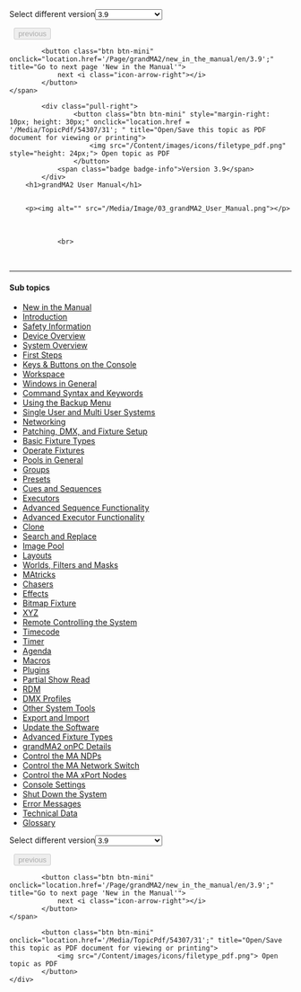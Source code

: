 
<div class="topic-navigation">

<div class="pull-right">
	<span class="pull-left">


<div class="pull-left">
<form action="/Topic/SetCurrentVersionNumber" class="form-inline" id="frmTagSelector" method="post">	<span class="form-mini">
		<div class="input-prepend"><span class="add-on">Select different version</span><select autocomplete="off" id="versionNumberId" name="versionNumberId" onchange="$(this).closest('#frmTagSelector').submit();" style="width: 120px;"><option value="">- latest -</option>
<option value="6">3.3</option>
<option value="14">3.4</option>
<option value="18">3.5</option>
<option value="21">3.6</option>
<option value="23">3.7</option>
<option value="27">3.8</option>
<option selected="selected" value="31">3.9</option>
</select></div>
		<input data-val="true" data-val-number="The field Int32 must be a number." data-val-required="The Int32 field is required." id="ProductId" name="ProductId" type="hidden" value="11">
		<input id="CurrentGuid" name="CurrentGuid" type="hidden" value="98e2068c-bd34-4203-aacf-100007185668">
	</span>
</form></div>&nbsp;	</span>
	<span class="pull-right" style="white-space: nowrap;">
			<button class="btn btn-mini" disabled="disabled">
				<i class="icon-arrow-left"></i> previous
			</button>

			<button class="btn btn-mini" onclick="location.href='/Page/grandMA2/new_in_the_manual/en/3.9';" title="Go to next page 'New in the Manual'">
				next <i class="icon-arrow-right"></i> 
			</button>
	</span>
</div>
<div class="clear-fix" style="margin-bottom: 10px"></div>
</div>

		
			<div class="pull-right">
					<button class="btn btn-mini" style="margin-right: 10px; height: 30px;" onclick="location.href = '/Media/TopicPdf/54307/31'; " title="Open/Save this topic as PDF document for viewing or printing">
						<img src="/Content/images/icons/filetype_pdf.png" style="height: 24px;"> Open topic as PDF
					</button>
				<span class="badge badge-info">Version 3.9</span>
			</div>
		<h1>grandMA2 User Manual</h1>


		<p><img alt="" src="/Media/Image/03_grandMA2_User_Manual.png"></p>

<p>&nbsp;</p>


				<br>
<div class="topic-navigation">
	<br>
	<hr>
	<h4>Sub topics</h4>
	<ul>
				<li><a href="/Page/grandMA2/new_in_the_manual/en/3.9">New in the Manual</a></li>
				<li><a href="/Page/grandMA2/Introduction/en/3.9">Introduction</a></li>
				<li><a href="/Page/grandMA2/safety_information/en/3.9">Safety Information</a></li>
				<li><a href="/Page/grandMA2/device_overview/en/3.9">Device Overview</a></li>
				<li><a href="/Page/grandMA2/so_system_overview/en/3.9">System Overview</a></li>
				<li><a href="/Page/grandMA2/first_steps/en/3.9">First Steps</a></li>
				<li><a href="/Page/grandMA2/keys_and_buttons_on_the_console/en/3.9">Keys &amp; Buttons on the Console</a></li>
				<li><a href="/Page/grandMA2/workspace/en/3.9">Workspace</a></li>
				<li><a href="/Page/grandMA2/windows/en/3.9">Windows in General</a></li>
				<li><a href="/Page/grandMA2/command_syntax_and_keywords/en/3.9">Command Syntax and Keywords</a></li>
				<li><a href="/Page/grandMA2/backup_menu/en/3.9">Using the Backup Menu</a></li>
				<li><a href="/Page/grandMA2/single_multi_systems/en/3.9">Single User and Multi User Systems</a></li>
				<li><a href="/Page/grandMA2/network/en/3.9">Networking</a></li>
				<li><a href="/Page/grandMA2/patch/en/3.9">Patching, DMX, and Fixture Setup</a></li>
				<li><a href="/Page/grandMA2/basic_fixture/en/3.9">Basic Fixture Types</a></li>
				<li><a href="/Page/grandMA2/operate_fixtures/en/3.9">Operate Fixtures</a></li>
				<li><a href="/Page/grandMA2/pools/en/3.9">Pools in General</a></li>
				<li><a href="/Page/grandMA2/groups/en/3.9">Groups</a></li>
				<li><a href="/Page/grandMA2/presets/en/3.9">Presets</a></li>
				<li><a href="/Page/grandMA2/cues_and_sequences/en/3.9">Cues and Sequences</a></li>
				<li><a href="/Page/grandMA2/exec/en/3.9">Executors</a></li>
				<li><a href="/Page/grandMA2/adv_seq/en/3.9">Advanced Sequence Functionality</a></li>
				<li><a href="/Page/grandMA2/adv_exec/en/3.9">Advanced Executor Functionality</a></li>
				<li><a href="/Page/grandMA2/clone/en/3.9">Clone</a></li>
				<li><a href="/Page/grandMA2/search_replace/en/3.9">Search and Replace</a></li>
				<li><a href="/Page/grandMA2/image/en/3.9">Image Pool</a></li>
				<li><a href="/Page/grandMA2/layouts/en/3.9">Layouts</a></li>
				<li><a href="/Page/grandMA2/wfm_world_filter_mask/en/3.9">Worlds, Filters and Masks</a></li>
				<li><a href="/Page/grandMA2/matricks/en/3.9">MAtricks</a></li>
				<li><a href="/Page/grandMA2/chaser/en/3.9">Chasers</a></li>
				<li><a href="/Page/grandMA2/effects/en/3.9">Effects</a></li>
				<li><a href="/Page/grandMA2/bitmapfixture/en/3.9">Bitmap Fixture</a></li>
				<li><a href="/Page/grandMA2/xyz/en/3.9">XYZ</a></li>
				<li><a href="/Page/grandMA2/remote_control/en/3.9">Remote Controlling the System</a></li>
				<li><a href="/Page/grandMA2/timecode/en/3.9">Timecode</a></li>
				<li><a href="/Page/grandMA2/timer/en/3.9">Timer</a></li>
				<li><a href="/Page/grandMA2/agenda/en/3.9">Agenda</a></li>
				<li><a href="/Page/grandMA2/macro/en/3.9">Macros</a></li>
				<li><a href="/Page/grandMA2/plugins/en/3.9">Plugins</a></li>
				<li><a href="/Page/grandMA2/psr/en/3.9">Partial Show Read</a></li>
				<li><a href="/Page/grandMA2/rdm/en/3.9">RDM</a></li>
				<li><a href="/Page/grandMA2/dmx_profiles/en/3.9">DMX Profiles</a></li>
				<li><a href="/Page/grandMA2/ost/en/3.9">Other System Tools</a></li>
				<li><a href="/Page/grandMA2/export_and_import/en/3.9">Export and Import</a></li>
				<li><a href="/Page/grandMA2/update/en/3.9">Update the Software</a></li>
				<li><a href="/Page/grandMA2/advanced_fixture_types/en/3.9">Advanced Fixture Types</a></li>
				<li><a href="/Page/grandMA2/onpc_details/en/3.9">grandMA2 onPC Details</a></li>
				<li><a href="/Page/grandMA2/control_ma_ndp/en/3.9">Control the MA NDPs</a></li>
				<li><a href="/Page/grandMA2/control_ma_switch/en/3.9">Control the MA Network Switch</a></li>
				<li><a href="/Page/grandMA2/control_ma_xport_node/en/3.9">Control the MA xPort Nodes</a></li>
				<li><a href="/Page/grandMA2/console_settings/en/3.9">Console Settings</a></li>
				<li><a href="/Page/grandMA2/shut_down_the_system/en/3.9">Shut Down the System</a></li>
				<li><a href="/Page/grandMA2/error_messages/en/3.9">Error Messages</a></li>
				<li><a href="/Page/grandMA2/technical_data/en/3.9">Technical Data</a></li>
				<li><a href="/Page/grandMA2/glossary/en/3.9">Glossary</a></li>
	</ul>

<div class="pull-right">
	<span class="pull-left">


<div class="pull-left">
<form action="/Topic/SetCurrentVersionNumber" class="form-inline" id="frmTagSelector" method="post">	<span class="form-mini">
		<div class="input-prepend"><span class="add-on">Select different version</span><select autocomplete="off" id="versionNumberId" name="versionNumberId" onchange="$(this).closest('#frmTagSelector').submit();" style="width: 120px;"><option value="">- latest -</option>
<option value="6">3.3</option>
<option value="14">3.4</option>
<option value="18">3.5</option>
<option value="21">3.6</option>
<option value="23">3.7</option>
<option value="27">3.8</option>
<option selected="selected" value="31">3.9</option>
</select></div>
		<input data-val="true" data-val-number="The field Int32 must be a number." data-val-required="The Int32 field is required." id="ProductId" name="ProductId" type="hidden" value="11">
		<input id="CurrentGuid" name="CurrentGuid" type="hidden" value="98e2068c-bd34-4203-aacf-100007185668">
	</span>
</form></div>&nbsp;	</span>
	<span class="pull-right" style="white-space: nowrap;">
			<button class="btn btn-mini" disabled="disabled">
				<i class="icon-arrow-left"></i> previous
			</button>

			<button class="btn btn-mini" onclick="location.href='/Page/grandMA2/new_in_the_manual/en/3.9';" title="Go to next page 'New in the Manual'">
				next <i class="icon-arrow-right"></i> 
			</button>
	</span>
</div>
	<div class="clear-fix"></div>
	<div class="pull-right">
	
			<button class="btn btn-mini" onclick="location.href='/Media/TopicPdf/54307/31';" title="Open/Save this topic as PDF document for viewing or printing">
				<img src="/Content/images/icons/filetype_pdf.png"> Open topic as PDF
			</button>
	</div>
<div class="clear-fix" style="margin-bottom: 10px"></div>
</div>

	